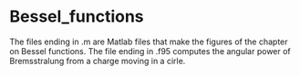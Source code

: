 # Bessel_functions

The files ending in .m are Matlab files that make the figures of the chapter on Bessel functions.
The file ending in .f95 computes the angular power of Bremsstralung from a charge moving in a cirle.
